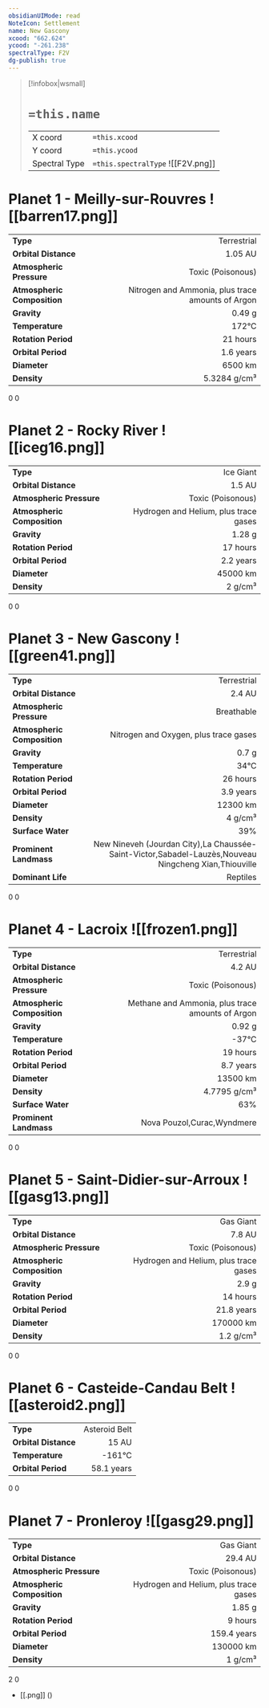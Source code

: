 ```yaml
---
obsidianUIMode: read
NoteIcon: Settlement
name: New Gascony
xcood: "662.624"
ycood: "-261.238"
spectralType: F2V
dg-publish: true
---
```

> [!infobox|wsmall]
> # `=this.name`
> | | |
> | - | - |
> | X coord | `=this.xcood` |
> | Y coord| `=this.ycood` |
> | Spectral Type | `=this.spectralType` ![[F2V.png]] |

# Planet 1 - Meilly-sur-Rouvres ![[barren17.png]]
|                             |                           |
| --------------------------- | -------------------------:|
| **Type**                    |             Terrestrial |
| **Orbital Distance**        |   1.05 AU |
| **Atmospheric Pressure**    |       Toxic (Poisonous) |
| **Atmospheric Composition** |      Nitrogen and Ammonia, plus trace amounts of Argon |
| **Gravity**                 |        0.49 g |
| **Temperature**             |    172°C |
| **Rotation Period**         |  21 hours |
| **Orbital Period** | 1.6 years |
| **Diameter**                |      6500 km | 
| **Density**                 |    5.3284 g/cm³ |



0
0



# Planet 2 - Rocky River ![[iceg16.png]]
|                             |                           |
| --------------------------- | -------------------------:|
| **Type**                    |             Ice Giant |
| **Orbital Distance**        |   1.5 AU |
| **Atmospheric Pressure**    |       Toxic (Poisonous) |
| **Atmospheric Composition** |      Hydrogen and Helium, plus trace gases |
| **Gravity**                 |        1.28 g |
| **Rotation Period**         |  17 hours |
| **Orbital Period** | 2.2 years |
| **Diameter**                |      45000 km | 
| **Density**                 |    2 g/cm³ |



0
0



# Planet 3 - New Gascony ![[green41.png]]
|                             |                           |
| --------------------------- | -------------------------:|
| **Type**                    |             Terrestrial |
| **Orbital Distance**        |   2.4 AU |
| **Atmospheric Pressure**    |       Breathable |
| **Atmospheric Composition** |      Nitrogen and Oxygen, plus trace gases |
| **Gravity**                 |        0.7 g |
| **Temperature**             |    34°C |
| **Rotation Period**         |  26 hours |
| **Orbital Period** | 3.9 years |
| **Diameter**                |      12300 km | 
| **Density**                 |    4 g/cm³ |
| **Surface Water**           |           39% | 
| **Prominent Landmass**      |         New Nineveh (Jourdan City),La Chaussée-Saint-Victor,Sabadel-Lauzès,Nouveau Ningcheng Xian,Thiouville | 
| **Dominant Life**           |         Reptiles |



0
0



# Planet 4 - Lacroix ![[frozen1.png]]
|                             |                           |
| --------------------------- | -------------------------:|
| **Type**                    |             Terrestrial |
| **Orbital Distance**        |   4.2 AU |
| **Atmospheric Pressure**    |       Toxic (Poisonous) |
| **Atmospheric Composition** |      Methane and Ammonia, plus trace amounts of Argon |
| **Gravity**                 |        0.92 g |
| **Temperature**             |    -37°C |
| **Rotation Period**         |  19 hours |
| **Orbital Period** | 8.7 years |
| **Diameter**                |      13500 km | 
| **Density**                 |    4.7795 g/cm³ |
| **Surface Water**           |           63% | 
| **Prominent Landmass**      |         Nova Pouzol,Curac,Wyndmere | 



0
0



# Planet 5 - Saint-Didier-sur-Arroux ![[gasg13.png]]
|                             |                           |
| --------------------------- | -------------------------:|
| **Type**                    |             Gas Giant |
| **Orbital Distance**        |   7.8 AU |
| **Atmospheric Pressure**    |       Toxic (Poisonous) |
| **Atmospheric Composition** |      Hydrogen and Helium, plus trace gases |
| **Gravity**                 |        2.9 g |
| **Rotation Period**         |  14 hours |
| **Orbital Period** | 21.8 years |
| **Diameter**                |      170000 km | 
| **Density**                 |    1.2 g/cm³ |



0
0



# Planet 6 - Casteide-Candau Belt ![[asteroid2.png]]
|                             |                           |
| --------------------------- | -------------------------:|
| **Type**                    |             Asteroid Belt |
| **Orbital Distance**        |   15 AU |
| **Temperature**             |    -161°C |
| **Orbital Period** | 58.1 years |



0
0



# Planet 7 - Pronleroy ![[gasg29.png]]
|                             |                           |
| --------------------------- | -------------------------:|
| **Type**                    |             Gas Giant |
| **Orbital Distance**        |   29.4 AU |
| **Atmospheric Pressure**    |       Toxic (Poisonous) |
| **Atmospheric Composition** |      Hydrogen and Helium, plus trace gases |
| **Gravity**                 |        1.85 g |
| **Rotation Period**         |  9 hours |
| **Orbital Period** | 159.4 years |
| **Diameter**                |      130000 km | 
| **Density**                 |    1 g/cm³ |



2
0

- [[.png]]  ()

